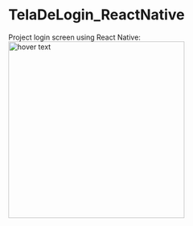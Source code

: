# TelaDeLogin_ReactNative
Project login screen using React Native:
<img src="https://files.fm/f/bd8grugz6" width="350" title="hover text">
